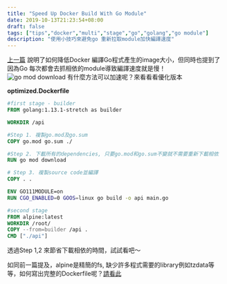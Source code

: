 ```yaml
---
title: "Speed Up Docker Build With Go Module"
date: 2019-10-13T21:23:54+08:00
draft: false
tags: ["tips","docker","multi","stage","go","golang","go module"]
description: "使用小技巧來避免go 重新拉取module加快編譯速度"
---
```


[上一篇](https://clhjoe.github.io/posts/multi-stage-docker-build-with-go-module/) 說明了如何降低Docker 編譯Go程式產生的image大小，但同時也提到了因為Go 每次都會去抓相依的module導致編譯速度就是慢！
![go mod download](https://pg-media.ksmobile.com/production/material/file/all_90/1571203055.png)
有什麼方法可以加速呢？來看看看優化版本

**optimized.Dockerfile**
```dockerfile
#first stage - builder
FROM golang:1.13.1-stretch as builder

WORKDIR /api

#Step 1. 複製go.mod及go.sum
COPY go.mod go.sum ./

#Step 2. 下載所有的dependencies, 只要go.mod和go.sum不變就不需要重新下載相依
RUN go mod download

# Step 3. 複製source code並編譯
COPY . .

ENV GO111MODULE=on
RUN CGO_ENABLED=0 GOOS=linux go build -o api main.go

#second stage
FROM alpine:latest
WORKDIR /root/
COPY --from=builder /api .
CMD ["./api"]
```

透過Step 1,2 來節省下載相依的時間，試試看吧～

如同前一篇提及，alpine是精簡的fs, 缺少許多程式需要的library例如tzdata等等，如何寫出完整的Dockerfile呢？[請看此](https://clhjoe.github.io/posts/complete-example-of-docker-build-with-go-module/)
